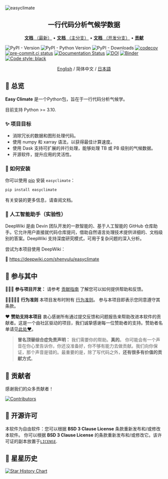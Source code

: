 <img src="https://github.com/shenyulu/easyclimate/blob/main/docs/source/_static/easyclimate-logo.svg?raw=true" alt="easyclimate">

<h2 align="center">一行代码分析气候学数据</h2>

<p align="center">
<a href="https://easyclimate.readthedocs.io/en/latest/"><strong>文档</strong> （最新）</a> •
<a href="https://easyclimate.readthedocs.io/en/main/"><strong>文档</strong> （主分支）</a> •
<a href="https://shenyulu.github.io/easyclimate/"><strong>文档</strong> （开发分支）</a> •
<a href="https://github.com/shenyulu/easyclimate/blob/main/CONTRIBUTING.md"><strong>贡献</strong></a>
</p>

![PyPI - Version](https://img.shields.io/pypi/v/easyclimate)
![PyPI - Python Version](https://img.shields.io/pypi/pyversions/easyclimate)
![PyPI - Downloads](https://img.shields.io/pypi/dm/easyclimate)
[![codecov](https://codecov.io/gh/shenyulu/easyclimate/graph/badge.svg?token=CBG3IO5A5A)](https://codecov.io/gh/shenyulu/easyclimate)
[![pre-commit.ci status](https://results.pre-commit.ci/badge/github/shenyulu/easyclimate/main.svg)](https://results.pre-commit.ci/latest/github/shenyulu/easyclimate/main)
[![Documentation Status](https://readthedocs.org/projects/easyclimate/badge/?version=latest)](https://easyclimate.readthedocs.io/en/latest/?badge=latest)
[![DOI](https://zenodo.org/badge/465206111.svg)](https://zenodo.org/doi/10.5281/zenodo.10279567)
[![Binder](https://mybinder.org/badge_logo.svg)](https://mybinder.org/v2/gh/shenyulu/easyclimate/main?labpath=docs%2Fexample)
[![Code style: black](https://img.shields.io/badge/code%20style-black-000000.svg)](https://github.com/psf/black)

<div align="center">
<center><a href = "../README.md">English</a> / 简体中文 / <a href = "README.ja_JP.md">日本語</a></center>
</div>

## 👋 总览

**Easy Climate** 是一个Python包，旨在于一行代码分析气候学。

目前支持 Python >= 3.10.

### ✨ 项目目标

* 消除冗长的数据和图形处理代码。
* 使用 numpy 和 xarray 语法，以获得最佳计算速度。
* 使用 Dask 支持可扩展的并行处理，能够处理 TB 或 PB 级别的气候数据。
* 开源软件，提升应用的灵活性。

### 🚀 如何安装

你可以使用 [pip](https://pypi.org/project/pip/) 安装 `easyclimate`：

```bash
pip install easyclimate
```

有关安装的更多信息，请查阅文档。

### 🤖 人工智能助手（实验性）

DeepWiki 是由 Devin 团队开发的一款智能的、基于人工智能的 GitHub 仓库助手。它允许用户直接就代码仓库提问，借助自然语言处理技术提供详细的、文档级别的答案。DeepWiki 支持深度研究模式，可用于复杂问题的深入分析。

尝试为本项目使用 DeepWiki：

🔗 https://deepwiki.com/shenyulu/easyclimate

## 💫 参与其中

👩🏾‍💻 **参与项目开发：**
请参考
[贡献指南](https://github.com/shenyulu/easyclimate/blob/main/CONTRIBUTING.md)
了解您可以如何提供帮助和反馈。

🧑🏾‍🤝‍🧑🏼 **行为准则**
本项目发布时附有
[行为准则](https://github.com/shenyulu/easyclimate/blob/main/CODE_OF_CONDUCT.md)。
参与本项目即表示您同意遵守其条款。

❤️ **赞助支持本项目**
衷心感谢所有通过提交反馈和问题报告来帮助改进本软件的贡献者。这是一个由社区驱动的项目，我们诚挚感谢每一位赞助者的支持。赞助者名单请见[此处❤️](https://easyclimate.readthedocs.io/en/latest/sponsor.html)。

> **冒名顶替综合症免责声明：**
> 我们需要你的帮助。**真的**。 你可能会有一个声音在你心里告诉你，你还没准备好，你不够有能力去做贡献。我们向你保证，那个声音是错的。最重要的是，除了写代码之外，**还有很多有价值的贡献方式**。

## 🤗 贡献者

感谢我们的众多贡献者！

[![Contributors](https://contrib.rocks/image?repo=shenyulu/easyclimate)](https://github.com/shenyulu/easyclimate/graphs/contributors)

## 🪪 开源许可

本软件为自由软件：您可以根据 **BSD 3 Clause License** 条款重新发布和/或修改本软件。
你可以根据 **BSD 3 Clause License** 的条款重新发布和/或修改它。该许可证的副本放置于[`LICENSE`](https://github.com/shenyulu/easyclimate/blob/main/LICENSE).

## 💎 星星历史

[![Star History Chart](https://api.star-history.com/svg?repos=shenyulu/easyclimate&type=Date)](https://star-history.com/#shenyulu/easyclimate&Date)
